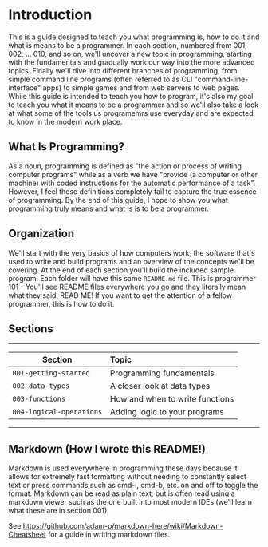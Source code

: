 # Introduction
This is a guide designed to teach you what programming is, how to do it and what is means to be a programmer. In each section, numbered from 001, 002, ... 010, and so on, we'll uncover a new topic in programming, starting with the fundamentals and gradually work our way into the more advanced topics. Finally we'll dive into different branches of programming, from simple command line programs (often referred to as CLI "command-line-interface" apps) to simple games and from web servers to web pages. While this guide is intended to teach you how to program, it's also my goal to teach you what it means to be a programmer and so we'll also take a look at what some of the tools us programemrs use everyday and are expected to know in the modern work place.

## What Is Programming?
As a noun, programming is defined as "the action or process of writing computer programs" while as a verb we have "provide (a computer or other machine) with coded instructions for the automatic performance of a task". However, I feel these definitions completely fail to capture the true essence of programming. By the end of this guide, I hope to show you what programming truly means and what is is to be a programmer.

## Organization
We'll start with the very basics of how computers work, the software that's used to write and build programs and an overview of the concepts we'll be covering. At the end of each section you'll build the included sample program. Each folder will have this same `README.md` file. This is programmer 101 - You'll see README files everywhere you go and they literally mean what they said, READ ME! If you want to get the attention of a fellow programmer, this is how to do it.

## Sections
---

| Section                 | Topic                           |
|-------------------------|:--------------------------------|
| `001-getting-started`   | Programming fundamentals        |
| `002-data-types`        | A closer look at data types     |
| `003-functions`         | How and when to write functions |
| `004-logical-operations`| Adding logic to your programs   |

---

## Markdown (How I wrote this README!)
Markdown is used everywhere in programming these days because it allows for extremely fast formatting without needing to constantly select text or press commands such as cmd-i, cmd-b, etc. on and off to toggle the format. Markdown can be read as plain text, but is often read using a markdown viewer such as the one built into most modern IDEs (we'll learn what these are in section 001). 

See https://github.com/adam-p/markdown-here/wiki/Markdown-Cheatsheet for a guide in writing markdown files.